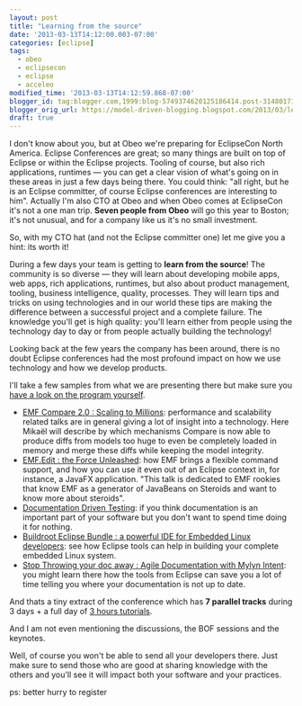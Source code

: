 ```yaml
---
layout: post
title: "Learning from the source"
date: '2013-03-13T14:12:00.003-07:00'
categories: [eclipse]
tags:
  - obeo
  - eclipsecon
  - eclipse
  - acceleo
modified_time: '2013-03-13T14:12:59.868-07:00'
blogger_id: tag:blogger.com,1999:blog-5749374620125186414.post-3148017163523875960
blogger_orig_url: https://model-driven-blogging.blogspot.com/2013/03/learning-from-source.html
draft: true
---
```


I don't know about you, but at Obeo we're preparing for EclipseCon North America. Eclipse Conferences are great; so many things are built on top of Eclipse or within the Eclipse projects. Tooling of course, but also rich applications, runtimes — you can get a clear vision of what's going on in these areas in just a few days being there. You could think: "all right, but he is an Eclipse committer, of course Eclipse conferences are interesting to him". Actually I'm also CTO at Obeo and when Obeo comes at EclipseCon it's not a one man trip. **Seven people from Obeo** will go this year to Boston; it's not unusual, and for a company like us it's no small investment.

So, with my CTO hat (and not the Eclipse committer one) let me give you a hint: its worth it!

During a few days your team is getting to **learn from the source**! The community is so diverse — they will learn about developing mobile apps, web apps, rich applications, runtimes, but also about product management, tooling, business intelligence, quality, processes. They will learn tips and tricks on using technologies and in our world these tips are making the difference between a successful project and a complete failure. The knowledge you'll get is high quality: you'll learn either from people using the technology day to day or from people actually building the technology!

Looking back at the few years the company has been around, there is no doubt Eclipse conferences had the most profound impact on how we use technology and how we develop products.

I'll take a few samples from what we are presenting there but make sure you [have a look on the program yourself](https://www.eclipsecon.org/2013/program/session-schedule).

- [EMF Compare 2.0 : Scaling to Millions](https://www.eclipsecon.org/2013/sessions/emfcompare-20-scaling-millions): performance and scalability related talks are in general giving a lot of insight into a technology. Here Mikaël will describe by which mechanisms Compare is now able to produce diffs from models too huge to even be completely loaded in memory and merge these diffs while keeping the model integrity.
- [EMF.Edit : the Force Unleashed](https://www.eclipsecon.org/2013/sessions/emfedit-force-unleashed): how EMF brings a flexible command support, and how you can use it even out of an Eclipse context in, for instance, a JavaFX application. "This talk is dedicated to EMF rookies that know EMF as a generator of JavaBeans on Steroids and want to know more about steroids".
- [Documentation Driven Testing](https://www.eclipsecon.org/2013/sessions/documentation-driven-testing): if you think documentation is an important part of your software but you don't want to spend time doing it for nothing.
- [Buildroot Eclipse Bundle : a powerful IDE for Embedded Linux developers](https://www.eclipsecon.org/2013/sessions/buildroot-eclipse-bundle-powerful-ide-embedded-linux-developers): see how Eclipse tools can help in building your complete embedded Linux system.
- [Stop Throwing your doc away : Agile Documentation with Mylyn Intent](https://www.eclipsecon.org/2013/sessions/stop-throwing-you-doc-away-agile-documentation-mylyn-intent): you might learn there how the tools from Eclipse can save you a lot of time telling you where your documentation is not up to date.

And thats a tiny extract of the conference which has **7 parallel tracks** during 3 days + a full day of [3 hours tutorials](https://www.eclipsecon.org/2013/program/session-schedule/tutorials).

And I am not even mentioning the discussions, the BOF sessions and the keynotes.

Well, of course you won't be able to send all your developers there. Just make sure to send those who are good at sharing knowledge with the others and you'll see it will impact both your software and your practices.

ps: better hurry to register

